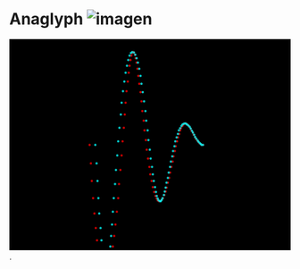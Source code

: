 # Anaglyph ![imagen](https://github.com/reginasar/anaglyph/assets/50836927/5fa9f30d-230f-4388-ab29-2786de2390c0)



<IMG SRC="spiral.gif">.
